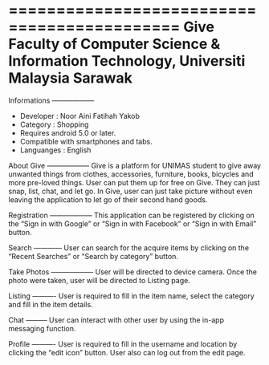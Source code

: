 ============================================
Give
Faculty of Computer Science & Information Technology,
Universiti Malaysia Sarawak
============================================

Informations
——————
* Developer : Noor Aini Fatihah Yakob
* Category : Shopping
* Requires android 5.0 or later.
* Compatible with smartphones and tabs.
* Languanges : English


About Give
——————
Give is a platform for UNIMAS student to give away unwanted things from clothes, accessories, furniture, books, bicycles and more pre-loved things. User can put them up for free on Give. They can just snap, list, chat, and let go. In Give, user can just take picture without even leaving the application to let go of their second hand goods.

Registration
——————
This application can be registered by clicking on the “Sign in with Google” or “Sign in with Facebook” or “Sign in with Email” button.


Search
————
User can search for the acquire items by clicking on the “Recent Searches” or “Search by category” button.


Take Photos
——————
User will be directed to device camera. Once the photo were taken, user will be directed to Listing page.


Listing
———-
User is required to fill in the item name, select the category and fill in the item details.


Chat
———
User can interact with other user by using the in-app messaging function.


Profile
———-
User is required to fill in the username and location by clicking the “edit icon” button. User also can log out from the edit page.
